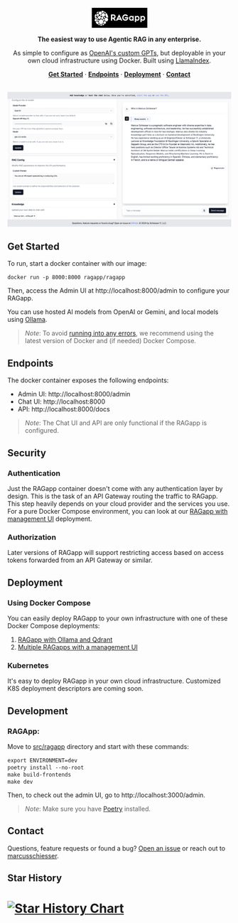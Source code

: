 <p align="center"><img alt="Logo - RAGapp" src="docs/logo.png"></p>

<p align="center"><strong>The easiest way to use Agentic RAG in any enterprise.</strong></p>

<p align="center">As simple to configure as <a href="https://openai.com/index/introducing-gpts" target="_blank">OpenAI's custom GPTs</a>, but deployable in your own cloud infrastructure using Docker. Built using <a href="https://github.com/run-llama/llama_index">LlamaIndex</a>.</p>

<p align="center">
  <a href="#get-started"><strong>Get Started</strong></a> ·
  <a href="#endpoints"><strong>Endpoints</strong></a> ·
  <a href="#deployment"><strong>Deployment</strong></a> ·
  <a href="#contact"><strong>Contact</strong></a> 
</p>

<br/>
<img alt="Screenshot" src="docs/screenshot.png">

## Get Started

To run, start a docker container with our image:

```shell
docker run -p 8000:8000 ragapp/ragapp
```

Then, access the Admin UI at http://localhost:8000/admin to configure your RAGapp.

You can use hosted AI models from OpenAI or Gemini, and local models using [Ollama](https://ollama.com/).

> _Note_: To avoid [running into any errors](https://github.com/ragapp/ragapp/issues/22), we recommend using the latest version of Docker and (if needed) Docker Compose.

## Endpoints

The docker container exposes the following endpoints:

- Admin UI: http://localhost:8000/admin
- Chat UI: http://localhost:8000
- API: http://localhost:8000/docs

> _Note_: The Chat UI and API are only functional if the RAGapp is configured.

## Security

### Authentication

Just the RAGapp container doesn't come with any authentication layer by design. This is the task
of an API Gateway routing the traffic to RAGapp.
This step heavily depends on your cloud provider and the services you use.
For a pure Docker Compose environment, you can look at our [RAGapp with management UI](deploymentsultiple-ragapps) deployment.

### Authorization

Later versions of RAGapp will support restricting access based on access tokens forwarded from an API Gateway or similar.

## Deployment

### Using Docker Compose

You can easily deploy RAGapp to your own infrastructure with one of these Docker Compose deployments:

1. [RAGapp with Ollama and Qdrant](deploymentsingle)
2. [Multiple RAGapps with a management UI](deploymentsultiple-ragapps)

### Kubernetes

It's easy to deploy RAGapp in your own cloud infrastructure. Customized K8S deployment descriptors are coming soon.

## Development

### RAGApp:

Move to [src/ragapp](src/ragapp) directory and start with these commands:

```shell
export ENVIRONMENT=dev
poetry install --no-root
make build-frontends
make dev
```

Then, to check out the admin UI, go to http://localhost:3000/admin.

> _Note_: Make sure you have [Poetry](https://python-poetry.org/) installed.

## Contact

Questions, feature requests or found a bug? [Open an issue](https://github.com/ragapp/ragapp/issues/new/choose) or reach out to [marcusschiesser](https://github.com/marcusschiesser).

## Star History

[![Star History Chart](https://api.star-history.com/svg?repos=ragapp/ragapp&type=Date)](https://star-history.com/#ragapp/ragapp&Date)
=======
